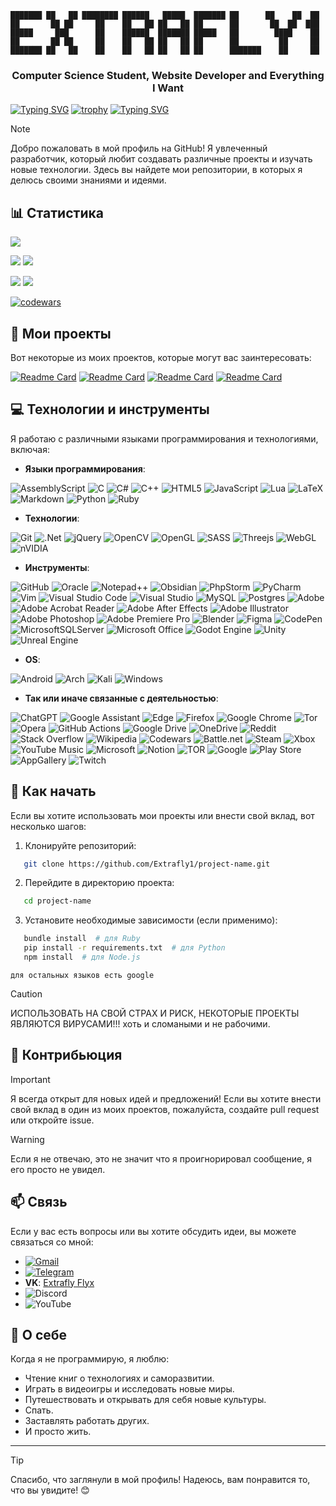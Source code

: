 ```
███████ ██   ██ ████████ ██████   █████  ███████ ██      ██    ██  ██ 
██       ██ ██     ██    ██   ██ ██   ██ ██      ██       ██  ██  ███ 
█████     ███      ██    ██████  ███████ █████   ██        ████    ██ 
██       ██ ██     ██    ██   ██ ██   ██ ██      ██         ██     ██ 
███████ ██   ██    ██    ██   ██ ██   ██ ██      ███████    ██     ██ 
```
<!--<h1 align="center">ℍ𝕚 𝕥𝕙𝕖𝕣𝕖, 𝕀'𝕞 <a href="" target="_blank">𝔼𝕩𝕥𝕣𝕒𝕗𝕝𝕪𝟙</a>
<img src="https://github.com/blackcater/blackcater/raw/main/images/Hi.gif" height="32"/></h1> -->
<h3 align="center">Computer Science Student, Website Developer and Everything I Want</h3>

[![Typing SVG](https://readme-typing-svg.herokuapp.com?color=%2336BCF7&lines===========+my+awards+==========)](https://git.io/typing-svg)
[![trophy](https://github-profile-trophy.vercel.app/?username=Extrafly1)](https://github.com/Extrafly1/github-profile-trophy)
[![Typing SVG](https://readme-typing-svg.herokuapp.com?color=%2336BCF7&lines================================)](https://git.io/typing-svg)

> [!NOTE]  
> Добро пожаловать в мой профиль на GitHub! Я увлеченный разработчик, который любит создавать различные проекты и изучать новые технологии. Здесь вы найдете мои репозитории, в которых я делюсь своими знаниями и идеями.

## 📊 Статистика
![](https://github-profile-summary-cards.vercel.app/api/cards/profile-details?username=Extrafly1&theme=solarized_dark)

![](https://github-profile-summary-cards.vercel.app/api/cards/most-commit-language?username=Extrafly1&theme=solarized_dark)
![](https://github-profile-summary-cards.vercel.app/api/cards/repos-per-language?username=Extrafly1&theme=solarized_dark)

![](https://github-profile-summary-cards.vercel.app/api/cards/stats?username=Extrafly1&theme=solarized_dark)
![](https://github-profile-summary-cards.vercel.app/api/cards/productive-time?username=Extrafly1&theme=solarized_dark)

[![codewars](https://www.codewars.com/users/Extrafly1/badges/large)](https://www.codewars.com/users/Extrafly1)

## 🌟 Мои проекты

Вот некоторые из моих проектов, которые могут вас заинтересовать:

[![Readme Card](https://github-readme-stats.vercel.app/api/pin/?username=Extrafly1&repo=paterns-project)](https://github.com/Extrafly1/paterns-project)
[![Readme Card](https://github-readme-stats.vercel.app/api/pin/?username=Extrafly1&repo=ASCII-art-generator-cpp)](https://github.com/Extrafly1/ASCII-art-generator-cpp)
[![Readme Card](https://github-readme-stats.vercel.app/api/pin/?username=Extrafly1&repo=website-with-floating-windows)](https://github.com/Extrafly1/website-with-floating-windows)
[![Readme Card](https://github-readme-stats.vercel.app/api/pin/?username=Extrafly1&repo=web-display-for-a-store)](https://github.com/Extrafly1/web-display-for-a-store)

## 💻 Технологии и инструменты

Я работаю с различными языками программирования и технологиями, включая:

- **Языки программирования**:

![AssemblyScript](https://img.shields.io/badge/assembly%20script-%23000000.svg?style=for-the-badge&logo=assemblyscript&logoColor=white)
![C](https://img.shields.io/badge/c-%2300599C.svg?style=for-the-badge&logo=c&logoColor=white)
![C#](https://img.shields.io/badge/c%23-%23239120.svg?style=for-the-badge&logo=csharp&logoColor=white)
![C++](https://img.shields.io/badge/c++-%2300599C.svg?style=for-the-badge&logo=c%2B%2B&logoColor=white)
![HTML5](https://img.shields.io/badge/html5-%23E34F26.svg?style=for-the-badge&logo=html5&logoColor=white)
![JavaScript](https://img.shields.io/badge/javascript-%23323330.svg?style=for-the-badge&logo=javascript&logoColor=%23F7DF1E)
![Lua](https://img.shields.io/badge/lua-%232C2D72.svg?style=for-the-badge&logo=lua&logoColor=white)
![LaTeX](https://img.shields.io/badge/latex-%23008080.svg?style=for-the-badge&logo=latex&logoColor=white)
![Markdown](https://img.shields.io/badge/markdown-%23000000.svg?style=for-the-badge&logo=markdown&logoColor=white)
![Python](https://img.shields.io/badge/python-3670A0?style=for-the-badge&logo=python&logoColor=ffdd54)
![Ruby](https://img.shields.io/badge/ruby-%23CC342D.svg?style=for-the-badge&logo=ruby&logoColor=white)
- **Технологии**:

![Git](https://img.shields.io/badge/git-%23F05033.svg?style=for-the-badge&logo=git&logoColor=white)
![.Net](https://img.shields.io/badge/.NET-5C2D91?style=for-the-badge&logo=.net&logoColor=white)
![jQuery](https://img.shields.io/badge/jquery-%230769AD.svg?style=for-the-badge&logo=jquery&logoColor=white)
![OpenCV](https://img.shields.io/badge/opencv-%23white.svg?style=for-the-badge&logo=opencv&logoColor=white)
![OpenGL](https://img.shields.io/badge/OpenGL-%23FFFFFF.svg?style=for-the-badge&logo=opengl)
![SASS](https://img.shields.io/badge/SASS-hotpink.svg?style=for-the-badge&logo=SASS&logoColor=white)
![Threejs](https://img.shields.io/badge/threejs-black?style=for-the-badge&logo=three.js&logoColor=white)
![WebGL](https://img.shields.io/badge/WebGL-990000?logo=webgl&logoColor=white&style=for-the-badge)
![nVIDIA](https://img.shields.io/badge/cuda-000000.svg?style=for-the-badge&logo=nVIDIA&logoColor=green)
- **Инструменты**:

![GitHub](https://img.shields.io/badge/github-%23121011.svg?style=for-the-badge&logo=github&logoColor=white)
![Oracle](https://img.shields.io/badge/Oracle-F80000?style=for-the-badge&logo=oracle&logoColor=white)
![Notepad++](https://img.shields.io/badge/Notepad++-90E59A.svg?style=for-the-badge&logo=notepad%2b%2b&logoColor=black)
![Obsidian](https://img.shields.io/badge/Obsidian-%23483699.svg?style=for-the-badge&logo=obsidian&logoColor=white)
![PhpStorm](https://img.shields.io/badge/phpstorm-143?style=for-the-badge&logo=phpstorm&logoColor=black&color=black&labelColor=darkorchid)
![PyCharm](https://img.shields.io/badge/pycharm-143?style=for-the-badge&logo=pycharm&logoColor=black&color=black&labelColor=green)
![Vim](https://img.shields.io/badge/VIM-%2311AB00.svg?style=for-the-badge&logo=vim&logoColor=white)
![Visual Studio Code](https://img.shields.io/badge/Visual%20Studio%20Code-0078d7.svg?style=for-the-badge&logo=visual-studio-code&logoColor=white)
![Visual Studio](https://img.shields.io/badge/Visual%20Studio-5C2D91.svg?style=for-the-badge&logo=visual-studio&logoColor=white)
![MySQL](https://img.shields.io/badge/mysql-4479A1.svg?style=for-the-badge&logo=mysql&logoColor=white)
![Postgres](https://img.shields.io/badge/postgres-%23316192.svg?style=for-the-badge&logo=postgresql&logoColor=white)
![Adobe](https://img.shields.io/badge/adobe-%23FF0000.svg?style=for-the-badge&logo=adobe&logoColor=white)
![Adobe Acrobat Reader](https://img.shields.io/badge/Adobe%20Acrobat%20Reader-EC1C24.svg?style=for-the-badge&logo=Adobe%20Acrobat%20Reader&logoColor=white)
![Adobe After Effects](https://img.shields.io/badge/Adobe%20After%20Effects-9999FF.svg?style=for-the-badge&logo=Adobe%20After%20Effects&logoColor=white)
![Adobe Illustrator](https://img.shields.io/badge/adobe%20illustrator-%23FF9A00.svg?style=for-the-badge&logo=adobe%20illustrator&logoColor=white)
![Adobe Photoshop](https://img.shields.io/badge/adobe%20photoshop-%2331A8FF.svg?style=for-the-badge&logo=adobe%20photoshop&logoColor=white)
![Adobe Premiere Pro](https://img.shields.io/badge/Adobe%20Premiere%20Pro-9999FF.svg?style=for-the-badge&logo=Adobe%20Premiere%20Pro&logoColor=white)
![Blender](https://img.shields.io/badge/blender-%23F5792A.svg?style=for-the-badge&logo=blender&logoColor=white)
![Figma](https://img.shields.io/badge/figma-%23F24E1E.svg?style=for-the-badge&logo=figma&logoColor=white)
![CodePen](https://img.shields.io/badge/Codepen-000000?style=for-the-badge&logo=codepen&logoColor=white)
![MicrosoftSQLServer](https://img.shields.io/badge/Microsoft%20SQL%20Server-CC2927?style=for-the-badge&logo=microsoft%20sql%20server&logoColor=white)
![Microsoft Office](https://img.shields.io/badge/Microsoft_Office-D83B01?style=for-the-badge&logo=microsoft-office&logoColor=white)
![Godot Engine](https://img.shields.io/badge/GODOT-%23FFFFFF.svg?style=for-the-badge&logo=godot-engine)
![Unity](https://img.shields.io/badge/unity-%23000000.svg?style=for-the-badge&logo=unity&logoColor=white)
![Unreal Engine](https://img.shields.io/badge/unrealengine-%23313131.svg?style=for-the-badge&logo=unrealengine&logoColor=white)
- **OS**:

![Android](https://img.shields.io/badge/Android-3DDC84?style=for-the-badge&logo=android&logoColor=white)
![Arch](https://img.shields.io/badge/Arch%20Linux-1793D1?logo=arch-linux&logoColor=fff&style=for-the-badge)
![Kali](https://img.shields.io/badge/Kali-268BEE?style=for-the-badge&logo=kalilinux&logoColor=white)
![Windows](https://img.shields.io/badge/Windows-0078D6?style=for-the-badge&logo=windows&logoColor=white)
- **Так или иначе связанные с деятельностью**:

![ChatGPT](https://img.shields.io/badge/chatGPT-74aa9c?style=for-the-badge&logo=openai&logoColor=white)
![Google Assistant](https://img.shields.io/badge/google%20assistant-4285F4?style=for-the-badge&logo=google%20assistant&logoColor=white)
![Edge](https://img.shields.io/badge/Edge-0078D7?style=for-the-badge&logo=Microsoft-edge&logoColor=white)
![Firefox](https://img.shields.io/badge/Firefox-FF7139?style=for-the-badge&logo=Firefox-Browser&logoColor=white)
![Google Chrome](https://img.shields.io/badge/Google%20Chrome-4285F4?style=for-the-badge&logo=GoogleChrome&logoColor=white)
![Tor](https://img.shields.io/badge/Tor-7D4698?style=for-the-badge&logo=Tor-Browser&logoColor=white)
![Opera](https://img.shields.io/badge/Opera-FF1B2D?style=for-the-badge&logo=Opera&logoColor=white)
![GitHub Actions](https://img.shields.io/badge/github%20actions-%232671E5.svg?style=for-the-badge&logo=githubactions&logoColor=white)
![Google Drive](https://img.shields.io/badge/Google%20Drive-4285F4?style=for-the-badge&logo=googledrive&logoColor=white)
![OneDrive](https://img.shields.io/badge/OneDrive-white?style=for-the-badge&logo=Microsoft%20OneDrive&logoColor=0078D4)
![Reddit](https://img.shields.io/badge/Reddit-%23FF4500.svg?style=for-the-badge&logo=Reddit&logoColor=white)
![Stack Overflow](https://img.shields.io/badge/-Stackoverflow-FE7A16?style=for-the-badge&logo=stack-overflow&logoColor=white)
![Wikipedia](https://img.shields.io/badge/Wikipedia-%23000000.svg?style=for-the-badge&logo=wikipedia&logoColor=white)
![Codewars](https://img.shields.io/badge/Codewars-B1361E?style=for-the-badge&logo=codewars&logoColor=grey)
![Battle.net](https://img.shields.io/badge/battle.net-%2300AEFF.svg?style=for-the-badge&logo=battle.net&logoColor=white)
![Steam](https://img.shields.io/badge/steam-%23000000.svg?style=for-the-badge&logo=steam&logoColor=white)
![Xbox](https://img.shields.io/badge/xbox-%23107C10.svg?style=for-the-badge&logo=xbox&logoColor=white)
![YouTube Music](https://img.shields.io/badge/YouTube_Music-FF0000?style=for-the-badge&logo=youtube-music&logoColor=white)
![Microsoft](https://img.shields.io/badge/Microsoft-0078D4?style=for-the-badge&logo=microsoft&logoColor=white)
![Notion](https://img.shields.io/badge/Notion-%23000000.svg?style=for-the-badge&logo=notion&logoColor=white)
![TOR](https://img.shields.io/badge/tor-%237E4798.svg?style=for-the-badge&logo=tor-project&logoColor=white)
![Google](https://img.shields.io/badge/google-4285F4?style=for-the-badge&logo=google&logoColor=white)
![Play Store](https://img.shields.io/badge/Google_Play-414141?style=for-the-badge&logo=google-play&logoColor=white)
![AppGallery](https://img.shields.io/badge/AppGallery-C80A2D?style=for-the-badge&logo=huawei&logoColor=white)
![Twitch](https://img.shields.io/badge/Twitch-9347FF?style=for-the-badge&logo=twitch&logoColor=white)

## 🚀 Как начать

Если вы хотите использовать мои проекты или внести свой вклад, вот несколько шагов:

1. Клонируйте репозиторий:
   
```bash
   git clone https://github.com/Extrafly1/project-name.git
```
2. Перейдите в директорию проекта:
   
```bash
   cd project-name
```
3. Установите необходимые зависимости (если применимо):
   
```bash
   bundle install  # для Ruby
   pip install -r requirements.txt  # для Python
   npm install  # для Node.js
```
`для остальных языков есть google`

> [!CAUTION]
> ИСПОЛЬЗОВАТЬ НА СВОЙ СТРАХ И РИСК, НЕКОТОРЫЕ ПРОЕКТЫ ЯВЛЯЮТСЯ ВИРУСАМИ!!! хоть и сломаными и не рабочими.

## 🤝 Контрибьюция
> [!IMPORTANT]
> Я всегда открыт для новых идей и предложений! Если вы хотите внести свой вклад в один из моих проектов, пожалуйста, создайте pull request или откройте issue.

> [!WARNING]
> Если я не отвечаю, это не значит что я проигнорировал сообщение, я его просто не увидел.
## 📫 Связь

Если у вас есть вопросы или вы хотите обсудить идеи, вы можете связаться со мной:

- [![Gmail](https://img.shields.io/badge/Gmail-D14836?style=for-the-badge&logo=gmail&logoColor=white)](mailto:extrafly555367@gmail.com) 
- [![Telegram](https://img.shields.io/badge/Telegram-2CA5E0?style=for-the-badge&logo=telegram&logoColor=white)](https://t.me/Extrafly1) 
- **VK**: [Extrafly Flyx](https://vk.com/extrafly1)
- ![Discord](https://img.shields.io/badge/Discord-%235865F2.svg?style=for-the-badge&logo=discord&logoColor=white)
- ![YouTube](https://img.shields.io/badge/YouTube-%23FF0000.svg?style=for-the-badge&logo=YouTube&logoColor=white)

## 🎨 О себе

Когда я не программирую, я люблю:

- Чтение книг о технологиях и саморазвитии.
- Играть в видеоигры и исследовать новые миры.
- Путешествовать и открывать для себя новые культуры.
- Спать.
- Заставлять работать других.
- И просто жить.

---
> [!TIP]
> Спасибо, что заглянули в мой профиль! Надеюсь, вам понравится то, что вы увидите! 😊

